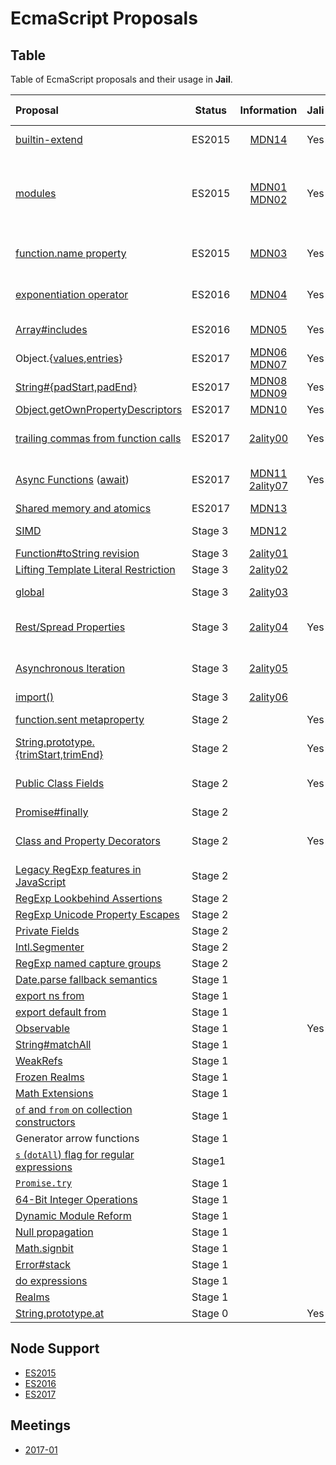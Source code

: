 # EcmaScript Proposals

<!-- cSpell:ignore ality lookbehind -->
<!-- markdownlint-disable no-inline-html -->

## Table

Table of EcmaScript proposals and their usage in **Jail**.

| Proposal                             | Status      | Information       | Jali | Polyfill | TypeScript   | Babel Plugin                        | Babel Preset   | [Node][NodeESNext]| Comment                                            |
|:-------------------------------------|-------------|:-----------------:|:----:|:---------|:------------:|:------------------------------------|:---------------|:-------------|:--------------------------------------------------------|
| [builtin-extend][MDN14]              | ES2015      | [MDN14]           | Yes  |          | Yes          | [transform-builtin-extend]          |                | 6 LTS        |  |
| [modules][1]                         | ES2015      | [MDN01]<br>[MDN02]| Yes  |          | Yes          | [transform-es2015-modules-commonjs] | [es2015-node6]<br>[node6]|    | Babel transform not used as modules are supported by Webpack 2.<br>Used by AVA based unit testing |
| [function.name property][2]          | ES2015      | [MDN03]           | Yes  |          | Yes          | [transform-es2015-function-name]    | [es2015-node6] | 6 LTS        | Transform used for browser.                             |
| [exponentiation operator][3]         | ES2016      | [MDN04]           | Yes  |          | Yes          | [transform-exponentiation-operator] | [es2016]       | 7            |                                                         |
| [Array#includes][42]                 | ES2016      | [MDN05]           | Yes  | core.js  | Yes          |                                     | [es2016]       | 6 LTS        |                                                         |
| Object.{[values][4],[entries][44]}   | ES2017      | [MDN06]<br>[MDN07]| Yes  | core.js  | Yes          |                                     |                | 7            |                                                         |
| [String#{padStart,padEnd}][5]        | ES2017      | [MDN08]<br>[MDN09]| Yes  | core.js  | Yes          |                                     |                |              |                                                         |
| [Object.getOwnPropertyDescriptors][6]| ES2017      | [MDN10]           | Yes  | core.js  | Yes          |                                     |                | 7            |                                                         |
| [trailing commas from function calls][9]| ES2017   | [2ality00]        | Yes  |          | Yes          | [syntax-trailing-function-commas]   | [node6]        |              |                                                         |
| [Async Functions][8] \([await][45])  | ES2017      | [MDN11]<br>[2ality07]| Yes|         | Yes          | [transform-async-to-generator]      |                | 7            |                                                         |
| [Shared memory and atomics][14]      | ES2017      | [MDN13]           |      |          |              |                                     |                |              | Nope.                                                   |
| [SIMD][7]                            | Stage 3     | [MDN12]           |      |          |              |                                     |                |              | Not included.<br>Can use [polyfill](https://www.npmjs.com/package/simd). |
| [Function#toString revision][10]     | Stage 3     | [2ality01]        |      |          |              |                                     |                |              | ???                                                     |
| [Lifting Template Literal Restriction][24]| Stage 3| [2ality02]        |      |          | #[12700]     |                                     |                |              |                                                         |
| [global][15]                         | Stage 3     | [2ality03]        |      |          | #[12902]     |                                     |                |              | core.js implementation still has System.global          |
| [Rest/Spread Properties][13]         | Stage 3     | [2ality04]        | Yes  |          | Yes          | [transform-object-rest-spread]      |                |              | Introduced in TypeScript [2.1][ts21]                    |
| [Asynchronous Iteration][11]         | Stage 3     | [2ality05]        |      |          | 2.2 #[11326] | [transform-async-to-generator]      |                |              |                                                         |
| [import()][34]                       | Stage 3     | [2ality06]        |      |          | #[12364]     |                                     |                |              | Webpack 2 [supports it][code-splitting-with-es2015]     |
| [function.sent metaproperty][12]     | Stage 2     |                   | Yes  |          |              | [transform-function-sent]           |                |              |                                                         |
| [String.prototype.{trimStart,trimEnd}][17]| Stage 2|                   | Yes  | core.js  |              |                                     |                |              |                                                         |
| [Public Class Fields][20]            | Stage 2     |                   | Yes  |          | Yes. See comment| [transform-class-properties]     |                |              | Bug in TypeScript #[12212] does not pass through to Babel|
| [Promise#finally][16]                | Stage 2     |                   |      |          |              |                                     |                |              | [promise.prototype.finally][promise.prototype.finally]  |
| [Class and Property Decorators][18]  | Stage 2     |                   | Yes  |          | Yes          | [transform-decorators-legacy]       |                |              | [Needs write in Babel][babel-2016-12-07]                |
| [Legacy RegExp features in JavaScript][32]| Stage 2|                   |      |          |              |                                     |                |              |                                                         |
| [RegExp Lookbehind Assertions][39]   | Stage 2     |                   |      |          |              |                                     |                |              |                                                         |
| [RegExp Unicode Property Escapes][23]| Stage 2     |                   |      |          |              |                                     |                |              |                                                         |
| [Private Fields][28]                 | Stage 2     |                   |      |          | #[9950]      | PR #[260]                           |                |              |                                                         |
| [Intl.Segmenter][36]                 | Stage 2     |                   |      |          |              |                                     |                |              |                                                         |
| [RegExp named capture groups][35]    | Stage 2     |                   |      |          |              |                                     |                |              |                                                         |
| [Date.parse fallback semantics][25]  | Stage 1     |                   |      |          |              |                                     |                |              |                                                         |
| [export ns from][26]                 | Stage 1     |                   |      |          |              |                                     |                |              |                                                         |
| [export default from][27]            | Stage 1     |                   |      |          |              |                                     |                |              |                                                         |
| [Observable][19]                     | Stage 1     |                   | Yes  | core.js  |              |                                     |                |              |                                                         |
| [String#matchAll][41]                | Stage 1     |                   |      |          |              |                                     |                |              |                                                         |
| [WeakRefs][29]                       | Stage 1     |                   |      |          |              |                                     |                |              |                                                         |
| [Frozen Realms][30]                  | Stage 1     |                   |      |          |              |                                     |                |              |                                                         |
| [Math Extensions][22]                | Stage 1     |                   |      |          |              |                                     |                |              |                                                         |
| [`of` and `from` on collection constructors][33]| Stage 1|             |      |          |              |                                     |                |              |                                                         |
| Generator arrow functions            | Stage 1     |                   |      |          |              |                                     |                |              |                                                         |
| [`s` (`dotAll`) flag for regular expressions][37]| Stage1|             |      |          |              |                                     |                |              |                                                         |
| [`Promise.try`][38]                  | Stage 1     |                   |      |          |              |                                     |                |              |                                                         |
| [64-Bit Integer Operations][40]      | Stage 1     |                   |      |          |              |                                     |                |              |                                                         |
| [Dynamic Module Reform][46]          | Stage 1     |                   |      |          |              |                                     |                |              |                                                         |
| [Null propagation][47]               | Stage 1     |                   |      |          |              |                                     |                |              |                                                         |
| [Math.signbit][48]                   | Stage 1     |                   |      |          |              |                                     |                |              |                                                         |
| [Error#stack][49]                    | Stage 1     |                   |      |          |              |                                     |                |              |                                                         |
| [do expressions][50]                 | Stage 1     |                   |      |          |              |                                     |                |              |                                                         |
| [Realms][51]                         | Stage 1     |                   |      |          |              |                                     |                |              |                                                         |
| [String.prototype.at][21]            | Stage 0     |                   | Yes  | core.js  |              |                                     |                |              |                                                         |

## Node Support

- [ES2015](http://node.green/#ES2015)
- [ES2016](http://node.green/#ES2016)
- [ES2017](http://node.green/#ES2017)

## Meetings

- [2017-01](https://github.com/tc39/proposals/compare/02d6b2c...master)

[1]:  http://www.ecma-international.org/ecma-262/6.0/#sec-modules
[2]:  http://www.ecma-international.org/ecma-262/6.0/#sec-setfunctionname
[3]:  http://www.ecma-international.org/ecma-262/7.0/index.html#sec-exp-operator
[4]:  https://tc39.github.io/ecma262/#sec-object.values
[5]:  https://github.com/tc39/proposal-string-pad-start-end
[6]:  https://tc39.github.io/ecma262/#sec-object.getownpropertydescriptors
[7]:  https://docs.google.com/presentation/d/1MY9NHrHmL7ma7C8dyNXvmYNNGgVmmxXk8ZIiQtPlfH4/edit?usp=sharing
[8]:  https://tc39.github.io/ecma262/#sec-async-function-definitions
[9]:  https://tc39.github.io/ecma262/#prod-Arguments
[10]: https://tc39.github.io/Function-prototype-toString-revision
[11]: https://github.com/tc39/proposal-async-iteration
[12]: https://github.com/allenwb/ESideas/blob/master/Generator%20metaproperty.md
[13]: https://github.com/sebmarkbage/ecmascript-rest-spread
[14]: https://github.com/tc39/ecmascript_sharedmem
[15]: https://github.com/tc39/proposal-global
[16]: https://github.com/tc39/proposal-promise-finally
[17]: https://github.com/sebmarkbage/ecmascript-string-left-right-trim
[18]: http://tc39.github.io/proposal-decorators/
[19]: https://github.com/tc39/proposal-observable
[20]: https://tc39.github.io/proposal-class-public-fields/
[21]: https://github.com/mathiasbynens/String.prototype.at
[22]: https://github.com/rwaldron/proposal-math-extensions
[23]: https://github.com/tc39/proposal-regexp-unicode-property-escapes
[24]: https://github.com/tc39/proposal-template-literal-revision
[25]: https://github.com/mrrrgn/proposal-date-time-string-format
[26]: https://github.com/leebyron/ecmascript-export-ns-from
[27]: https://github.com/leebyron/ecmascript-export-default-from
[28]: https://github.com/zenparsing/es-private-fields
[29]: https://github.com/tc39/proposal-weakrefs
[30]: https://github.com/FUDCo/frozen-realms
[32]: https://github.com/tc39/proposal-regexp-legacy-features
[33]: https://github.com/leobalter/proposal-setmap-offrom
[34]: https://github.com/tc39/proposal-dynamic-import
[35]: https://github.com/tc39/proposal-regexp-named-groups
[36]: https://github.com/tc39/proposal-intl-segmenter
[37]: https://github.com/mathiasbynens/es-regexp-dotall-flag
[38]: https://github.com/ljharb/proposal-promise-try
[39]: https://github.com/tc39/proposal-regexp-lookbehind
[40]: https://gist.github.com/BrendanEich/4294d5c212a6d2254703
[41]: https://github.com/tc39/String.prototype.matchAll
[42]: http://www.ecma-international.org/ecma-262/7.0/index.html#sec-array.prototype.includes
[44]: https://tc39.github.io/ecma262/#sec-object.entries
[45]: https://tc39.github.io/ecma262/#prod-AwaitExpression
[46]: https://github.com/caridy/proposal-dynamic-modules
[47]: https://docs.google.com/presentation/d/11O_wIBBbZgE1bMVRJI8kGnmC6dWCBOwutbN9SWOK0fU/view
[48]: http://jfbastien.github.io/papers/Math.signbit.html
[49]: https://github.com/ljharb/proposal-error-stacks
[50]: https://gist.github.com/dherman/1c97dfb25179fa34a41b5fff040f9879
[51]: https://github.com/caridy/proposal-realms

[syntax-trailing-function-commas]:   https://babeljs.io/docs/plugins/syntax-trailing-function-commas/
[transform-async-to-generator]:      http://babeljs.io/docs/plugins/transform-async-to-generator/
[transform-builtin-extend]:          https://www.npmjs.com/package/babel-plugin-transform-builtin-extend
[transform-class-properties]:        https://babeljs.io/docs/plugins/transform-class-properties/
[transform-decorators-legacy]:       https://babeljs.io/docs/plugins/transform-decorators/
[transform-es2015-modules-commonjs]: https://babeljs.io/docs/plugins/transform-es2015-modules-commonjs/
[transform-es2015-function-name]:    https://babeljs.io/docs/plugins/transform-es2015-function-name/
[transform-exponentiation-operator]: https://babeljs.io/docs/plugins/transform-exponentiation-operator/
[transform-function-sent]:           https://www.npmjs.com/package/babel-plugin-transform-function-sent
[transform-object-rest-spread]:      https://babeljs.io/docs/plugins/transform-object-rest-spread/

[es2015-node6]: https://www.npmjs.com/package/babel-preset-es2015-node6
[es2016]:       https://www.npmjs.com/package/babel-preset-es2016
[node6]:        https://www.npmjs.com/package/babel-preset-node6

[260]: https://github.com/babel/babylon/pull/260
[9950]: https://github.com/Microsoft/TypeScript/issues/9950
[4576]: https://github.com/babel/babel/pull/4576
[11326]: https://github.com/Microsoft/TypeScript/issues/11326
[12212]: https://github.com/Microsoft/TypeScript/issues/12212
[12364]: https://github.com/Microsoft/TypeScript/issues/12364
[12700]: https://github.com/Microsoft/TypeScript/issues/12700
[12902]: https://github.com/Microsoft/TypeScript/issues/12902

[code-splitting-with-es2015]: https://webpack.js.org/guides/migrating/#code-splitting-with-es2015

[2ality00]: http://www.2ality.com/2015/11/trailing-comma-parameters.html
[2ality01]: http://www.2ality.com/2016/08/function-prototype-tostring.html
[2ality03]: http://www.2ality.com/2016/09/global.html
[2ality02]: http://www.2ality.com/2016/09/template-literal-revision.html
[2ality04]: http://www.2ality.com/2016/10/rest-spread-properties.html
[2ality05]: http://www.2ality.com/2016/10/asynchronous-iteration.html
[2ality06]: http://www.2ality.com/2017/01/import-operator.html
[2ality07]: http://www.2ality.com/2017/01/shared-array-buffer.html
[babel-2016-12-07]: https://babeljs.io/blog/2016/12/07/the-state-of-babel
[MDN01]: https://developer.mozilla.org/en-US/docs/Web/JavaScript/Reference/Statements/import
[MDN02]: https://developer.mozilla.org/en-US/docs/Web/JavaScript/Reference/Statements/export
[MDN03]: https://developer.mozilla.org/en-US/docs/Web/JavaScript/Reference/Global_Objects/Function/name
[MDN04]: https://developer.mozilla.org/en-US/docs/Web/JavaScript/Reference/Operators/Arithmetic_Operators#Exponentiation_(**)
[MDN05]: https://developer.mozilla.org/en-US/docs/Web/JavaScript/Reference/Global_Objects/Array/includes
[MDN06]: https://developer.mozilla.org/en-US/docs/Web/JavaScript/Reference/Global_Objects/Object/values
[MDN07]: https://developer.mozilla.org/en-US/docs/Web/JavaScript/Reference/Global_Objects/Object/entries
[MDN08]: https://developer.mozilla.org/en-US/docs/Web/JavaScript/Reference/Global_Objects/String/padStart
[MDN09]: https://developer.mozilla.org/en-US/docs/Web/JavaScript/Reference/Global_Objects/String/padEnd
[MDN10]: https://developer.mozilla.org/en-US/docs/Web/JavaScript/Reference/Global_Objects/Object/getOwnPropertyDescriptors
[MDN11]: https://developer.mozilla.org/en-US/docs/Web/JavaScript/Reference/Statements/async_function
[MDN12]: https://developer.mozilla.org/en-US/docs/Web/JavaScript/Reference/Global_Objects/SIMD
[MDN13]: https://developer.mozilla.org/en-US/docs/Web/JavaScript/Reference/Global_Objects/SharedArrayBuffer
[MDN14]: https://developer.mozilla.org/en-US/docs/Web/JavaScript/Reference/Classes/extends#Using_extends_with_built-in_objects
[NodeESNext]: http://node.green/
[promise.prototype.finally]: https://www.npmjs.com/package/promise.prototype.finally
[ts21]: https://www.typescriptlang.org/docs/handbook/release-notes/typescript-2-1.html

